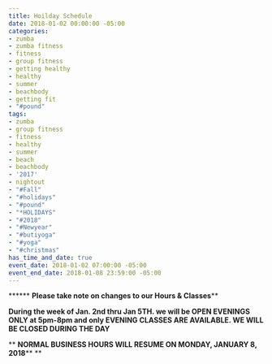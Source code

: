 ```yaml
---
title: Hoilday Schedule
date: 2018-01-02 00:00:00 -05:00
categories:
- zumba
- zumba fitness
- fitness
- group fitness
- getting healthy
- healthy
- summer
- beachbody
- getting fit
- "#pound"
tags:
- zumba
- group fitness
- fitness
- healthy
- summer
- beach
- beachbody
- '2017'
- nightout
- "#Fall"
- "#holidays"
- "#pound"
- "*HOLIDAYS"
- "#2018"
- "#Newyear"
- "#butiyoga"
- "#yoga"
- "#christmas"
has_time_and_date: true
event_date: 2018-01-02 07:00:00 -05:00
event_end_date: 2018-01-08 23:59:00 -05:00
---
```


****** **Please take note on changes to our Hours & Classes****

**During the week of Jan. 2nd thru Jan 5TH. we will be OPEN EVENINGS ONLY at 5pm-8pm and only EVENING CLASSES ARE AVAILABLE. WE WILL BE CLOSED DURING THE DAY**

** **NORMAL BUSINESS HOURS WILL RESUME ON MONDAY, JANUARY 8, 2018****
**

